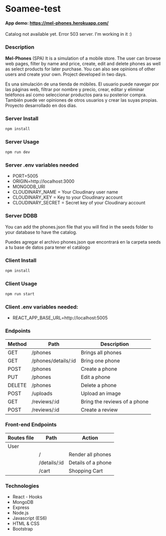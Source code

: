 # Soamee-test

#### App demo: https://mel-phones.herokuapp.com/
Catalog not available yet.
Error 503 server. I'm working in it :)

### Description

**Mel-Phones** (SPA) 
It is a simulation of a mobile store. The user can browse web pages, filter by name and price, create, edit and delete phones as well as select products for later purchase. You can also see opinions of other users and create your own.
Project developed in two days.

Es una simulación de una tienda de móbiles. El usuario puede navegar por las páginas web, filtrar por nombre y precio, crear, editar y eliminar teléfonos así como seleccionar productos para su posterior compra. También puede ver opiniones de otros usuarios y crear las suyas propias.
Proyecto desarrollado en dos días.

### Server Install

```sh
npm install
```

### Server Usage

```sh
npm run dev
```


### Server .env variables needed

- PORT=5005
- ORIGIN=http://localhost:3000
- MONGODB_URI
- CLOUDINARY_NAME = Your Cloudinary user name
- CLOUDINARY_KEY = Key to your Cloudinary account
- CLOUDINARY_SECRET = Secret key of your Cloudinary account

### Server DDBB

You can add the phones.json file that you will find in the seeds folder to your database to have the catalog.

Puedes agregar el archivo phones.json que encontrará en la carpeta seeds a tu base de datos para tener el catálogo


### Client Install

```sh
npm install
```

### Client Usage

```sh
npm run start
```

### Client .env variables needed:

- REACT_APP_BASE_URL=http://localhost:5005


### Endpoints

|	Method	|	Path	|	Description	|
|	-	|	-	|	-	|
|	GET	|	/phones	|		Brings all phones |
|	GET	|	/phones/details/:id	|		Bring one phone |
|	POST	|	/phones	|	Create a phone |
|	PUT	|	/phones	|		Edit a phone |
|	DELETE	|	/phones	|	Delete a phone	|
|	POST	|	/uploads	|	Upload an image |
|	GET	|	/reviews/:id	|		Bring the reviews of a phone |
|	POST	|	/reviews/:id	|	Create a review |





### Front-end Endpoints

| Routes file | Path                       | Action                                            | 
| ----------- | -------------------------- |-------------------------------------------------- |
| User 
|             | /                  | Render all phones                  |
|             | /details/:id                    | Details of a phone |
|             | /cart           | Shopping Cart|




### Technologies

- React - Hooks
- MongoDB
- Express
- Node.js
- Javascript (ES6)
- HTML & CSS
- Bootstrap

